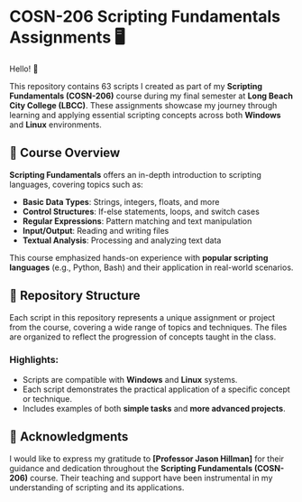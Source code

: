 # COSN-206 Scripting Fundamentals Assignments 🖥️

Hello! 👋 

This repository contains 63 scripts I created as part of my **Scripting Fundamentals (COSN-206)** course during my final semester at **Long Beach City College (LBCC)**. These assignments showcase my journey through learning and applying essential scripting concepts across both **Windows** and **Linux** environments.

## 📘 Course Overview

**Scripting Fundamentals** offers an in-depth introduction to scripting languages, covering topics such as:
- **Basic Data Types**: Strings, integers, floats, and more
- **Control Structures**: If-else statements, loops, and switch cases
- **Regular Expressions**: Pattern matching and text manipulation
- **Input/Output**: Reading and writing files
- **Textual Analysis**: Processing and analyzing text data

This course emphasized hands-on experience with **popular scripting languages** (e.g., Python, Bash) and their application in real-world scenarios.

## 📂 Repository Structure

Each script in this repository represents a unique assignment or project from the course, covering a wide range of topics and techniques. The files are organized to reflect the progression of concepts taught in the class.

### Highlights:
- Scripts are compatible with **Windows** and **Linux** systems.
- Each script demonstrates the practical application of a specific concept or technique.
- Includes examples of both **simple tasks** and **more advanced projects**.

## 🙏 Acknowledgments

I would like to express my gratitude to **[Professor Jason Hillman]** for their guidance and dedication throughout the **Scripting Fundamentals (COSN-206)** course. Their teaching and support have been instrumental in my understanding of scripting and its applications.
